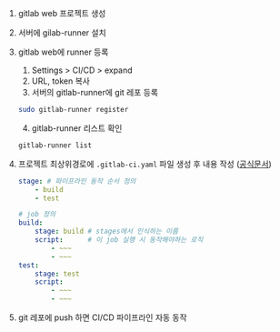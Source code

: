 1. gitlab web 프로젝트 생성
2. 서버에 gilab-runner 설치
3. gitlab web에 runner 등록
	1. Settings > CI/CD > expand
	2. URL, token 복사
	3. 서버의 gitlab-runner에 git 레포 등록 
	```bash
	sudo gitlab-runner register
	```
	4. gitlab-runner 리스트 확인
	```bash
	gitlab-runner list
	```
4. 프로젝트 최상위경로에 `.gitlab-ci.yaml` 파일 생성 후 내용 작성 ([공식문서](https://docs.gitlab.com/ee/ci/yaml/gitlab_ci_yaml.html))
	```YAML
	stage: # 파이프라인 동작 순서 정의
		- build
		- test
	
	# job 정의
	build:
		stage: build # stages에서 인식하는 이름
		script:      # 이 job 실행 시 동작해야하는 로직
			- ~~~
			- ~~~
	test:
		stage: test
		script:
			- ~~~
			- ~~~
	```
	
5. git 레포에 push 하면 CI/CD 파이프라인 자동 동작